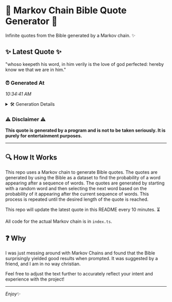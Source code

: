 # 📖 Markov Chain Bible Quote Generator 📖

Infinite quotes from the Bible generated by a Markov chain. ✨

## ✨ Latest Quote ✨
"whoso keepeth his word, in him verily is the love of god perfected: hereby know we that we are in him."

### ⏰ Generated At
*10:34:41 AM*

<details>
    <summary>🛠️ Generation Details</summary>
    <p>
        <strong>🌱 Seed:</strong> whoso<br>
        <strong>🔄 Iterations:</strong> 20<br>
        <strong>📜 Context History:</strong><br>[ whoso ]: keepeth<br>[ whoso, keepeth ]: his<br>[ whoso, keepeth, his ]: word,<br>[ whoso, keepeth, his, word, ]: in<br>[ whoso, keepeth, his, word,, in ]: him<br>[ whoso, keepeth, his, word,, in, him ]: verily<br>[ keepeth, his, word,, in, him, verily ]: is<br>[ his, word,, in, him, verily, is ]: the<br>[ word,, in, him, verily, is, the ]: love<br>[ in, him, verily, is, the, love ]: of<br>[ him, verily, is, the, love, of ]: god<br>[ verily, is, the, love, of, god ]: perfected:<br>[ is, the, love, of, god, perfected: ]: hereby<br>[ the, love, of, god, perfected:, hereby ]: know<br>[ love, of, god, perfected:, hereby, know ]: we<br>[ of, god, perfected:, hereby, know, we ]: that<br>[ god, perfected:, hereby, know, we, that ]: we<br>[ perfected:, hereby, know, we, that, we ]: are<br>[ hereby, know, we, that, we, are ]: in<br>[ know, we, that, we, are, in ]: him.<br>
    </p>
</details>

### ⚠️ Disclaimer ⚠️
**This quote is generated by a program and is not to be taken seriously. It is purely for entertainment purposes.**

---

## 🔍 How It Works

This repo uses a Markov chain to generate Bible quotes. The quotes are generated by using the Bible as a dataset to find the probability of a word appearing after a sequence of words. The quotes are generated by starting with a random word and then selecting the next word based on the probability of it appearing after the current sequence of words. This process is repeated until the desired length of the quote is reached.

This repo will update the latest quote in this README every 10 minutes. ⏳

All code for the actual Markov chain is in `index.ts`.

## ❓ Why

I was just messing around with Markov Chains and found that the Bible surprisingly yielded good results when prompted. 
It was suggested by a friend, and I am in no way christian.

Feel free to adjust the text further to accurately reflect your intent and experience with the project!

---

*Enjoy*✨
